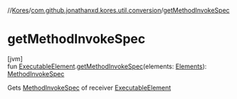 //[Kores](../../index.md)/[com.github.jonathanxd.kores.util.conversion](index.md)/[getMethodInvokeSpec](get-method-invoke-spec.md)

# getMethodInvokeSpec

[jvm]\
fun [ExecutableElement](https://docs.oracle.com/javase/8/docs/api/javax/lang/model/element/ExecutableElement.html).[getMethodInvokeSpec](get-method-invoke-spec.md)(elements: [Elements](https://docs.oracle.com/javase/8/docs/api/javax/lang/model/util/Elements.html)): [MethodInvokeSpec](../com.github.jonathanxd.kores.common/-method-invoke-spec/index.md)

Gets [MethodInvokeSpec](../com.github.jonathanxd.kores.common/-method-invoke-spec/index.md) of receiver [ExecutableElement](https://docs.oracle.com/javase/8/docs/api/javax/lang/model/element/ExecutableElement.html)
